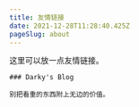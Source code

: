 ```yaml
---
title: 友情链接
date: 2021-12-28T11:28:40.425Z
pageSlug: about
---
```


这里可以放一点友情链接。

```#(https://avatars.githubusercontent.com/u/7220778)[https://darkyzhou.net]
### Darky's Blog

别把看重的东西附上无边的价值。
```
